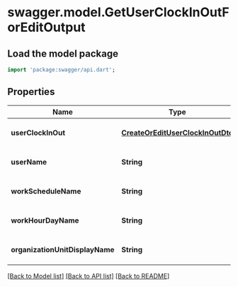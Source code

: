 # swagger.model.GetUserClockInOutForEditOutput

## Load the model package
```dart
import 'package:swagger/api.dart';
```

## Properties
Name | Type | Description | Notes
------------ | ------------- | ------------- | -------------
**userClockInOut** | [**CreateOrEditUserClockInOutDto**](CreateOrEditUserClockInOutDto.md) |  | [optional] [default to null]
**userName** | **String** |  | [optional] [default to null]
**workScheduleName** | **String** |  | [optional] [default to null]
**workHourDayName** | **String** |  | [optional] [default to null]
**organizationUnitDisplayName** | **String** |  | [optional] [default to null]

[[Back to Model list]](../README.md#documentation-for-models) [[Back to API list]](../README.md#documentation-for-api-endpoints) [[Back to README]](../README.md)


